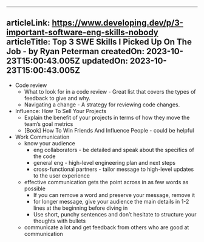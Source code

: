 -----------------------
articleLink: https://www.developing.dev/p/3-important-software-eng-skills-nobody
articleTitle: Top 3 SWE Skills I Picked Up On The Job - by Ryan Peterman
createdOn: 2023-10-23T15:00:43.005Z
updatedOn: 2023-10-23T15:00:43.005Z
-----------------------

- Code review
  - What to look for in a code review - Great list that covers the types of feedback to give and why.
  - Navigating a change - A strategy for reviewing code changes.
- Influence: How To Sell Your Projects
  - Explain the benefit of your projects in terms of how they move the team’s goal metrics
  - [Book] How To Win Friends And Influence People - could be helpful
- Work Communication
  - know your audience
    - eng collaborators - be detailed and speak about the specifics of the code
    - general eng - high-level engineering plan and next steps
    - cross-functional partners - tailor message to high-level updates to the user experience
  - effective communication gets the point across in as few words as possible
    - If you can remove a word and preserve your message, remove it
    - for longer message, give your audience the main details in 1-2 lines at the beginning before diving in
    - Use short, punchy sentences and don’t hesitate to structure your thoughts with bullets
  - communicate a lot and get feedback from others who are good at communication